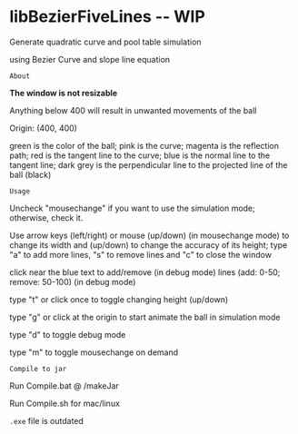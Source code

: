# libBezierFiveLines -- WIP

Generate quadratic curve and pool table simulation

using Bezier Curve and slope line equation

```About```

**The window is not resizable**

Anything below 400 will result in unwanted movements of the ball

Origin: (400, 400) 

green is the color of the ball; pink is the curve; magenta is the reflection path; red is the tangent line to the curve; blue is the normal line to the tangent line; dark grey is the perpendicular line to the projected line of the ball (black)

```Usage```

Uncheck "mousechange" if you want to use the simulation mode; otherwise, check it.

Use arrow keys (left/right) or mouse (up/down) (in mousechange mode) to change its width and (up/down) to change the accuracy of its height; type "a" to add more lines, "s" to remove lines and "c" to close the window

click near the blue text to add/remove (in debug mode) lines (add: 0-50; remove: 50-100) (in debug mode)

type "t" or click once to toggle changing height (up/down)

type "g" or click at the origin to start animate the ball in simulation mode

type "d" to toggle debug mode

type "m" to toggle mousechange on demand

```Compile to jar```

Run Compile.bat @ /makeJar 

Run Compile.sh for mac/linux

```.exe``` file is outdated